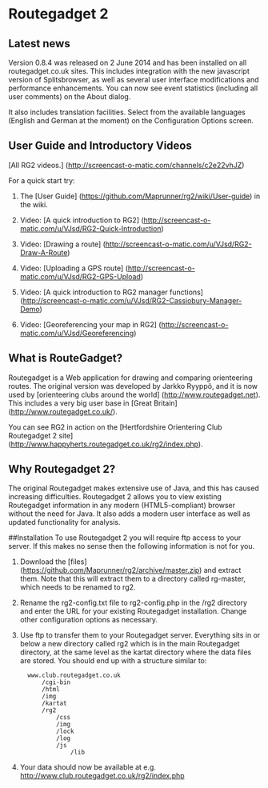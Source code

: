 # Routegadget 2

## Latest news
Version 0.8.4 was released on 2 June 2014 and has been installed on all routegadget.co.uk sites. This includes integration with the new javascript version of Splitsbrowser, as well as several user interface modifications and performance enhancements. You can now see event statistics (including all user comments) on the About dialog. 

It also includes translation facilities. Select from the available languages (English and German at the moment) on the Configuration Options screen.

## User Guide and Introductory Videos

[All RG2 videos.] (http://screencast-o-matic.com/channels/c2e22vhJZ)

For a quick start try:

1. The [User Guide] (https://github.com/Maprunner/rg2/wiki/User-guide) in the wiki.
 
2. Video: [A quick introduction to RG2] (http://screencast-o-matic.com/u/VJsd/RG2-Quick-Introduction)

3. Video: [Drawing a route] (http://screencast-o-matic.com/u/VJsd/RG2-Draw-A-Route)

4. Video: [Uploading a GPS route] (http://screencast-o-matic.com/u/VJsd/RG2-GPS-Upload)

5. Video: [A quick introduction to RG2 manager functions] (http://screencast-o-matic.com/u/VJsd/RG2-Cassiobury-Manager-Demo)

6. Video: [Georeferencing your map in RG2] (http://screencast-o-matic.com/u/VJsd/Georeferencing) 

## What is RouteGadget?
Routegadget is a Web application for drawing and comparing orienteering routes. The original version was developed by Jarkko Ryyppö, and
it is now used by [orienteering clubs around the world] (http://www.routegadget.net). This includes a very big user base
in [Great Britain] (http://www.routegadget.co.uk/). 

You can see RG2 in action on the [Hertfordshire Orientering Club Routegadget 2 site] (http://www.happyherts.routegadget.co.uk/rg2/index.php).

## Why Routegadget 2?
The original Routegadget makes extensive use of Java, and this has caused increasing difficulties.
Routegadget 2 allows you to view existing Routegadget information in any modern (HTML5-compliant) browser without the need for Java.
It also adds a modern user interface as well as updated functionality for analysis.

##Installation
To use Routegadget 2 you will require ftp access to your server. If this makes no sense then the following information is not for you.

1. Download the [files] (https://github.com/Maprunner/rg2/archive/master.zip) and extract them. Note that this will extract them to a directory called rg-master, which needs to be renamed to rg2.

2. Rename the rg2-config.txt file to rg2-config.php in the /rg2 directory and enter the URL for your existing Routegadget installation. Change other configuration options as necessary.
 
3. Use ftp to transfer them to your Routegadget server. Everything sits in or below a new directory called rg2 which is in the main Routegadget
directory, at the same level as the kartat directory where the data files are stored. You should end up with a structure similar to:

         www.club.routegadget.co.uk
             /cgi-bin
             /html
             /img
             /kartat
             /rg2
                 /css
                 /img
                 /lock
                 /log
                 /js
                     /lib

4. Your data should now be available at e.g. http://www.club.routegadget.co.uk/rg2/index.php


